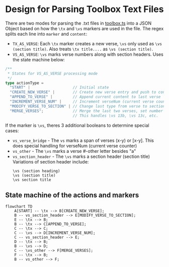 # Design for Parsing Toolbox Text Files

There are two modes for parsing the .txt files in [toolbox.ts](../src/toolbox.ts) into a JSON Object based on how the `\tx` and `\vs` markers are used in the file.
The regex splits each line into `marker` and `content`:
* `TX_AS_VERSE`: Each `\tx` marker creates a new verse, `\vs` only used as `\vs (section title)`.
                 Also treats `\tx title....` as `\vs (section title)`.
* `VS_AS_VERSE`: `\vs` marks verse numbers along with section headers. Uses the state machine below:

```typescript
/**
 * States for VS_AS_VERSE processing mode
 */
type actionType =
  "START" |                   // Initial state
  "CREATE_NEW_VERSE" |        // Create new verse entry and push to content[]
  "APPEND_TO_VERSE" |         // Append current content to last verse
  "INCREMENT_VERSE_NUM" |     // Increment verseNum (current verse counter)
  "MODIFY_VERSE_TO_SECTION" | // Change last type from verse to section section
  "MERGE_VERSES";             // Merge the last two verses, set number = verseNum - 1
                              // This handles \vs 13b, \vs 13c, etc.
```

If the marker is `\vs`, theres 3 additional booleans to determine special cases:
* `vs_verse_bridge` - The `vs` marks a span of verses (x-y) or [x-y]. This does special handling for verseNum (current verse counter)
* `vs_other` - The `\vs` marks a verse #-other letter besides "a"
* `vs_section_header` - The `\vs` marks a section header (section title)
    Variations of section header include:
    ```
    \vs (section heading)
    \vs (section title)
    \vs section title
     ```

## State machine of the actions and markers
```mermaid
flowchart TD
    A[START] -- \tx --> B[CREATE_NEW_VERSE];
    B -- vs_section_header --> E[MODIFY_VERSE_TO_SECTION];
    E -- \tx --> B;
    B -- \tx --> C[APPEND_TO_VERSE];
    C -- \tx --> C;
    C -- \vs --> D[INCREMENT_VERSE_NUM];
    C -- vs_section_header --> E;
    D -- \tx --> B;
    B -- \vs --> D;
    C -- \vs_other --> F[MERGE_VERSES];
    F -- \tx --> B;
    B -- vs_other --> F;
```